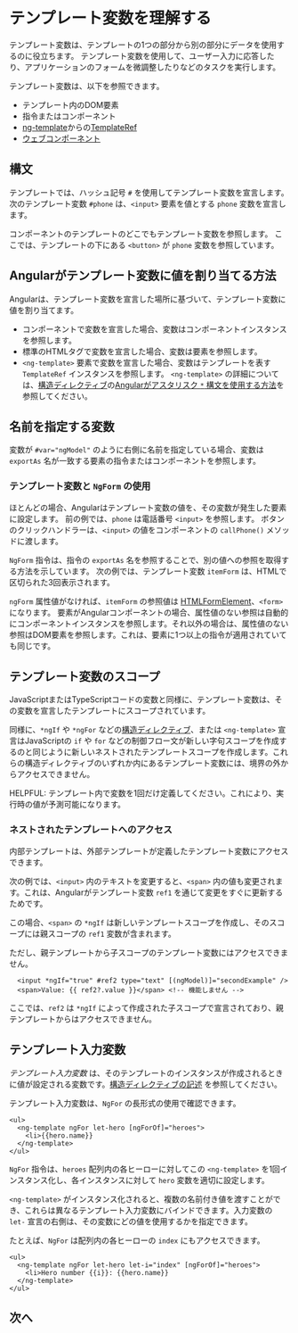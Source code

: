 # テンプレート変数を理解する

テンプレート変数は、テンプレートの1つの部分から別の部分にデータを使用するのに役立ちます。
テンプレート変数を使用して、ユーザー入力に応答したり、アプリケーションのフォームを微調整したりなどのタスクを実行します。

テンプレート変数は、以下を参照できます。

* テンプレート内のDOM要素
* 指令またはコンポーネント
* [ng-template](api/core/ng-template)からの[TemplateRef](api/core/TemplateRef)
* <a href="https://developer.mozilla.org/docs/Web/Web_Components" title="MDN: Web Components">ウェブコンポーネント</a>

## 構文

テンプレートでは、ハッシュ記号 `#` を使用してテンプレート変数を宣言します。
次のテンプレート変数 `#phone` は、`<input>` 要素を値とする `phone` 変数を宣言します。

<docs-code path="adev/src/content/examples/template-reference-variables/src/app/app.component.html" visibleRegion="ref-var" header="src/app/app.component.html"/>

コンポーネントのテンプレートのどこでもテンプレート変数を参照します。
ここでは、テンプレートの下にある `<button>` が `phone` 変数を参照しています。

<docs-code path="adev/src/content/examples/template-reference-variables/src/app/app.component.html" visibleRegion="ref-phone" header="src/app/app.component.html"/>

## Angularがテンプレート変数に値を割り当てる方法

Angularは、テンプレート変数を宣言した場所に基づいて、テンプレート変数に値を割り当てます。

* コンポーネントで変数を宣言した場合、変数はコンポーネントインスタンスを参照します。
* 標準のHTMLタグで変数を宣言した場合、変数は要素を参照します。
* `<ng-template>` 要素で変数を宣言した場合、変数はテンプレートを表す `TemplateRef` インスタンスを参照します。
  `<ng-template>` の詳細については、[構造ディレクティブ](guide/directives/structural-directives)の[Angularがアスタリスク `*` 構文を使用する方法](guide/directives/structural-directives#asterisk)を参照してください。

## 名前を指定する変数

変数が `#var="ngModel"` のように右側に名前を指定している場合、変数は `exportAs` 名が一致する要素の指令またはコンポーネントを参照します。
<!-- この後半の意味は？^^ もっと詳しく説明できますか？ 実行可能な例を見ることができますか？ -kw -->

### テンプレート変数と `NgForm` の使用

ほとんどの場合、Angularはテンプレート変数の値を、その変数が発生した要素に設定します。
前の例では、`phone` は電話番号 `<input>` を参照します。
ボタンのクリックハンドラーは、`<input>` の値をコンポーネントの `callPhone()` メソッドに渡します。

`NgForm` 指令は、指令の `exportAs` 名を参照することで、別の値への参照を取得する方法を示しています。
次の例では、テンプレート変数 `itemForm` は、HTMLで区切られた3回表示されます。

<docs-code path="adev/src/content/examples/template-reference-variables/src/app/app.component.html" visibleRegion="ngForm" header="src/app/hero-form.component.html"/>

`ngForm` 属性値がなければ、`itemForm` の参照値は
[HTMLFormElement](https://developer.mozilla.org/ja/docs/Web/API/HTMLFormElement)、`<form>` になります。
要素がAngularコンポーネントの場合、属性値のない参照は自動的にコンポーネントインスタンスを参照します。それ以外の場合は、属性値のない参照はDOM要素を参照します。これは、要素に1つ以上の指令が適用されていても同じです。
<!-- What is the train of thought from talking about a form element to the difference between a component and a directive? Why is the component directive conversation relevant here?  -kw I agree -alex -->

## テンプレート変数のスコープ

JavaScriptまたはTypeScriptコードの変数と同様に、テンプレート変数は、その変数を宣言したテンプレートにスコープされています。

同様に、`*ngIf` や `*ngFor` などの[構造ディレクティブ](guide/directives)、または `<ng-template>` 宣言はJavaScriptの `if` や `for` などの制御フロー文が新しい字句スコープを作成するのと同じように新しいネストされたテンプレートスコープを作成します。これらの構造ディレクティブのいずれか内にあるテンプレート変数には、境界の外からアクセスできません。

HELPFUL: テンプレート内で変数を1回だけ定義してください。これにより、実行時の値が予測可能になります。

### ネストされたテンプレートへのアクセス

内部テンプレートは、外部テンプレートが定義したテンプレート変数にアクセスできます。

次の例では、`<input>` 内のテキストを変更すると、`<span>` 内の値も変更されます。これは、Angularがテンプレート変数 `ref1` を通じて変更をすぐに更新するためです。

<docs-code path="adev/src/content/examples/template-reference-variables/src/app/app.component.html" visibleRegion="template-ref-vars-scope1" header="src/app/app.component.html"/>

この場合、`<span>` の `*ngIf` は新しいテンプレートスコープを作成し、そのスコープには親スコープの `ref1` 変数が含まれます。

ただし、親テンプレートから子スコープのテンプレート変数にはアクセスできません。

```angular-html
  <input *ngIf="true" #ref2 type="text" [(ngModel)]="secondExample" />
  <span>Value: {{ ref2?.value }}</span> <!-- 機能しません -->
```

ここでは、`ref2` は `*ngIf` によって作成された子スコープで宣言されており、親テンプレートからはアクセスできません。

## テンプレート入力変数

_テンプレート入力変数_ は、そのテンプレートのインスタンスが作成されるときに値が設定される変数です。[構造ディレクティブの記述](guide/directives/structural-directives) を参照してください。

テンプレート入力変数は、`NgFor` の長形式の使用で確認できます。

```angular-html
<ul>
  <ng-template ngFor let-hero [ngForOf]="heroes">
    <li>{{hero.name}}
  </ng-template>
</ul>
```

`NgFor` 指令は、`heroes` 配列内の各ヒーローに対してこの `<ng-template>` を1回インスタンス化し、各インスタンスに対して `hero` 変数を適切に設定します。

`<ng-template>` がインスタンス化されると、複数の名前付き値を渡すことができ、これらは異なるテンプレート入力変数にバインドできます。入力変数の `let-` 宣言の右側は、その変数にどの値を使用するかを指定できます。

たとえば、`NgFor` は配列内の各ヒーローの `index` にもアクセスできます。

```angular-html
<ul>
  <ng-template ngFor let-hero let-i="index" [ngForOf]="heroes">
    <li>Hero number {{i}}: {{hero.name}}
  </ng-template>
</ul>
```

## 次へ

<docs-pill-row>
  <docs-pill href="guide/directives/structural-directives" title="構造ディレクティブを作る"/>
</docs-pill-row>
